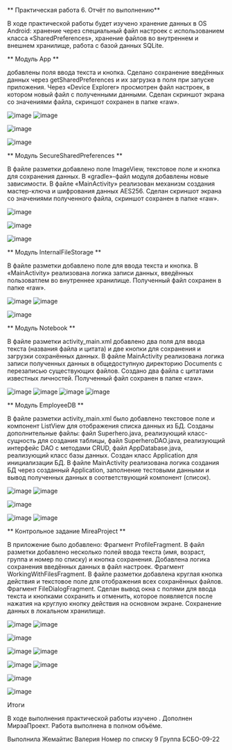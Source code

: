 **  Практическая работа 6. Отчёт по выполнению**

В ходе практической работы будет изучено хранение данных в OS Android: хранение через специальный файл настроек с использованием класса «SharedPreferences», хранение файлов во внутреннем и внешнем хранилище, работа с базой данных SQLite.

**  Модуль App **

добавлены поля ввода текста и кнопка. Сделано сохранение введённых данных через getSharedPreferences и их загрузка в поля при запуске приложения. Через «Device Explorer» просмотрен файл настроек, в котором новый файл с полученными данными. Сделан скриншот экрана со значениями файла, скриншот сохранен в папке «raw».

![image](https://github.com/user-attachments/assets/1287c492-eb13-44dc-bba2-589513f69494) ![image](https://github.com/user-attachments/assets/26a3898e-d3e3-4928-8174-d11b40b8094f)

![image](https://github.com/user-attachments/assets/c40eced4-d764-488e-a7a5-0636f8ac3fa2)

![image](https://github.com/user-attachments/assets/c823a80b-ffc4-4bfa-a132-89ee954f7d3c)


**  Модуль SecureSharedPreferences **

В файле разметки добавлено поле ImageView, текстовое поле и кнопка для сохранения данных. В «gradle»-файл модуля добавлены новые зависимости. В файле «MainActivity» реализован механизм создания мастер-ключа и шифрования данных AES256. Сделан скриншот экрана со значениями полученного файла, скриншот сохранен в папке «raw».

![image](https://github.com/user-attachments/assets/bb06ba57-f5bc-4984-a863-1e00e801910b) 

![image](https://github.com/user-attachments/assets/0bffe206-37d2-40fa-8e65-179ab5abe78d)

![image](https://github.com/user-attachments/assets/c9359322-f329-4e60-822d-9b02f9e8e983)


**  Модуль InternalFileStorage **

В файле разметки добавлено поле для ввода текста и кнопка. В «MainActivity» реализована логика записи данных, введённых пользоватлем во внутреннее хранилище. Полученный файл сохранен в папке «raw».

![image](https://github.com/user-attachments/assets/862917e3-8c15-4908-82ba-6a87d6578166) ![image](https://github.com/user-attachments/assets/f189d7ef-dfa2-4d31-baef-f5d04eab2a25)

![image](https://github.com/user-attachments/assets/629a50a4-cd61-44de-9e1b-a668a1f31dfa)


**  Модуль Notebook **

В файле разметки activity_main.xml добавлено два поля для ввода текста (названия файла и цитата) и две кнопки для сохранения и загрузки сохранённых данных. В файле MainActivity реализована логика записи полученных данных в общедоступную директорию Documents с перезаписью существующих файлов. Создано два файла с цитатами известных личностей. Полученный файл сохранен в папке «raw».

![image](https://github.com/user-attachments/assets/8e7433cd-dc1b-4b1f-a2d3-5f09b2e74ef4) ![image](https://github.com/user-attachments/assets/2329f8ce-4465-4fe4-aefe-2e3a76b238ad)
![image](https://github.com/user-attachments/assets/86d965a2-efd8-4100-9635-af7cd0080d80) ![image](https://github.com/user-attachments/assets/b770825d-f0c1-425e-8ff4-1f48016da74a)

**  Модуль EmployeeDB **

В файле разметки activity_main.xml было добавлено текстовое поле и компонент ListView для отображения списка данных из БД. Созданы дополнительные файлы: файл Superhero.java, реализующий класс-сущность для создания таблицы, файл SuperheroDAO.java, реализующий интерфейс DAO с методами CRUD, файл AppDatabase.java, реализующий класс базы данных. Создан класс Application для инициализации БД. В файле MainActivity реализована логика создания БД через созданный Application, заполнение тестовыми данными и вывод полученных данных в соответствующий компонент (список).

![image](https://github.com/user-attachments/assets/e217df18-b2c8-47f9-804b-a0c77ce83c69) ![image](https://github.com/user-attachments/assets/4ac57902-cf64-450f-87d7-4766370ae1d0)

![image](https://github.com/user-attachments/assets/90254329-991a-4227-940a-a78cf24016b4)

![image](https://github.com/user-attachments/assets/901cb8a5-1465-4e4c-912b-93f016077588) ![image](https://github.com/user-attachments/assets/90e6afbc-e9db-484f-87c7-c0f1b848d6a4)


**  Контрольное задание MireaProject **

В приложение было добавлено:
Фрагмент ProfileFragment. В файл разметки добавлено несколько полей ввода текста (имя, возраст, группа и номер по списку) и кнопка сохранения. Добавлена логика сохранения введённых данных в файл настроек.
Фрагмент WorkingWithFilesFragment. В файле разметки добавлена круглая  кнопка действия и текстовое поле для отображения всех сохранённых файлов. 
Фрагмент FileDialogFragment. Сделан вывод окна с полями для ввода текста и кнопками сохранить и отменить, которое появляется после нажатия на круглую  кнопку действия на основном экране. Cохранение данных в локальном хранилище.

![image](https://github.com/user-attachments/assets/30d26f7d-8ad3-4882-8d88-3f0bd18035b9) ![image](https://github.com/user-attachments/assets/bc8be9c9-eb01-4ba1-b989-75d2bc314e65)

![image](https://github.com/user-attachments/assets/5fcc8536-eaa9-45e1-ae00-7c7f432f64d5)

![image](https://github.com/user-attachments/assets/910580a5-2d8c-4443-9c47-600e3ad87e8a) ![image](https://github.com/user-attachments/assets/f7a69981-d622-494a-b90c-ba5a7fc694fa)

![image](https://github.com/user-attachments/assets/73385c6c-9cc9-4c0c-927d-de6a73c81cb8) ![image](https://github.com/user-attachments/assets/26265121-85b6-4910-8511-b358b00859c4)

![image](https://github.com/user-attachments/assets/f17831fd-7bc7-4311-bad5-a87078f35ad8)

![image](https://github.com/user-attachments/assets/ad13f3b6-51e8-4152-bf2a-459fdcf45b2f)


Итоги

В ходе выполнения практической работы изучено . Дополнен МирэаПроект. Работа выполнена в полном объёме.

Выполнила Жемайтис Валерия
Номер по списку 9
Группа БСБО-09-22
